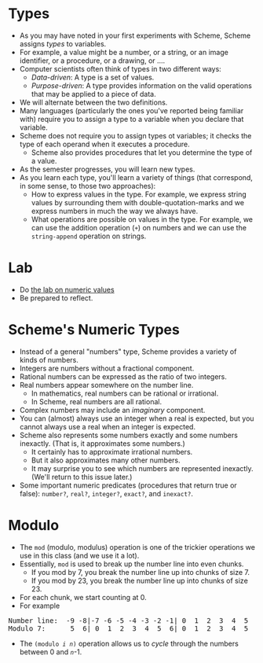 Types
=====

* As you may have noted in your first experiments with Scheme, Scheme
  assigns *types* to variables.
* For example, a value might be a number, or a string, or an image 
  identifier, or a procedure, or a drawing, or ....
* Computer scientists often think of types in two different ways:
    * *Data-driven*: A type is a set of values.
    * *Purpose-driven*: A type provides information on the valid
      operations that may be applied to a piece of data.
* We will alternate between the two definitions.
* Many languages (particularly the ones you've reported being familiar
  with) require you to assign a type to a variable when you declare
  that variable.
* Scheme does not require you to assign types ot variables; it checks
  the type of each operand when it executes a procedure.
    * Scheme also provides procedures that let you determine the type
    of a value.
* As the semester progresses, you will learn new types.
* As you learn each type, you'll learn a variety of things (that 
  correspond, in some sense, to those two approaches):
    * How to express values in the type.  For example, we express string
      values by surrounding them with double-quotation-marks and we express
      numbers in much the way we always have.
    * What operations are possible on values in the type.  For example, we
      can use the addition operation (<code>+</code>) on numbers and we
      can use the <code>string-append</code> operation on strings.

Lab
===

* Do [the lab on numeric values](../Labs/numeric-values-lab.html)
* Be prepared to reflect.

Scheme's Numeric Types
======================

* Instead of a general "numbers" type, Scheme provides a variety
  of kinds of numbers.
* Integers are numbers without a fractional component.
* Rational numbers can be expressed as the ratio of two integers.
* Real numbers appear somewhere on the number line.
    * In mathematics, real numbers can be rational or irrational.
    * In Scheme, real numbers are all rational.
* Complex numbers may include an *imaginary* component.
* You can (almost) always use an integer when a real is expected, but
  you cannot always use a real when an integer is expected.
* Scheme also represents some numbers exactly and some numbers
  inexactly.  (That is, it approximates some numbers.)
    * It certainly has to approximate irrational numbers.
    * But it also approximates many other numbers.
    * It may surprise you to see which numbers are represented inexactly.
    (We'll return to this issue later.)
* Some important numeric predicates (procedures that return true or
  false):
  <code>number?</code>,
  <code>real?</code>,
  <code>integer?</code>,
  <code>exact?</code>, and
  <code>inexact?</code>.

Modulo
======

* The <code>mod</code> (modulo, modulus) operation is one of the trickier 
  operations we use in this class (and we use it a lot).
* Essentially, <code>mod</code> is used to break up the number line into
  even chunks.
    * If you mod by 7, you break the number line up into chunks of size 7.
    * If you mod by 23, you break the number line up into chunks of size 23.
* For each chunk, we start counting at 0.
* For example
<pre>
Number line:  -9 -8|-7 -6 -5 -4 -3 -2 -1| 0  1  2  3  4  5  6| 7  8  9 10 11 
Modulo 7:      5  6| 0  1  2  3  4  5  6| 0  1  2  3  4  5  6| 0  1  2  3  4 
</pre>
* The <code>(modulo *i* *n*)</code> operation allows us to 
  *cycle* through the numbers between 0 and <code>*n*</code>-1.


